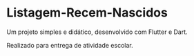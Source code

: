 # Listagem-Recem-Nascidos

Um projeto simples e didático, desenvolvido com Flutter e Dart. 

Realizado para entrega de atividade escolar. 



